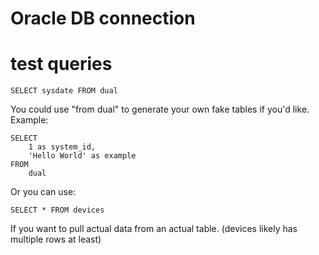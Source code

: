 # Oracle DB connection

# test queries

    SELECT sysdate FROM dual


You could use "from dual" to generate your own fake tables if you'd like. Example:

    SELECT
        1 as system_id,
        'Hello World' as example
    FROM
        dual

Or you can use:

    SELECT * FROM devices

If you want to pull actual data from an actual table. (devices likely has multiple rows at least)

